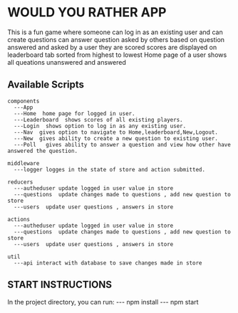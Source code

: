# WOULD YOU RATHER APP

This is a fun game where someone can log in as an existing user and
can create questions
can answer question asked by others
based on question answered and asked by a user they are scored
scores are displayed on leaderboard tab sorted from highest to lowest
Home page of a user shows all queations unanswered and answered

## Available Scripts

    components
      ---App
      ---Home  home page for logged in user.
      ---Leaderboard  shows scores of all existing players.
      ---Login  shows option to log in as any existing user.
      ---Nav  gives option to navigate to Home,leaderboard,New,Logout.
      ---New  gives ability to create a new question to existing user.
      ---Poll   gives ability to answer a question and view how other have answered the question.

    middleware
      ---logger logges in the state of store and action submitted.

    reducers
      ---autheduser update logged in user value in store
      ---questions  update changes made to questions , add new question to store
      ---users  update user questions , answers in store

    actions
      ---autheduser update logged in user value in store
      ---questions  update changes made to questions , add new question to store
      ---users  update user questions , answers in store

    util
      ---api interact with database to save changes made in store

## START INSTRUCTIONS

In the project directory, you can run:
--- npm install
--- npm start

